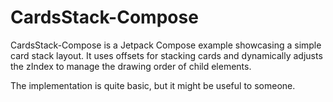 
# CardsStack-Compose

CardsStack-Compose is a Jetpack Compose example showcasing a simple card stack layout. 
It uses offsets for stacking cards and dynamically adjusts the zIndex to manage the drawing order of child elements.

The implementation is quite basic, but it might be useful to someone. 